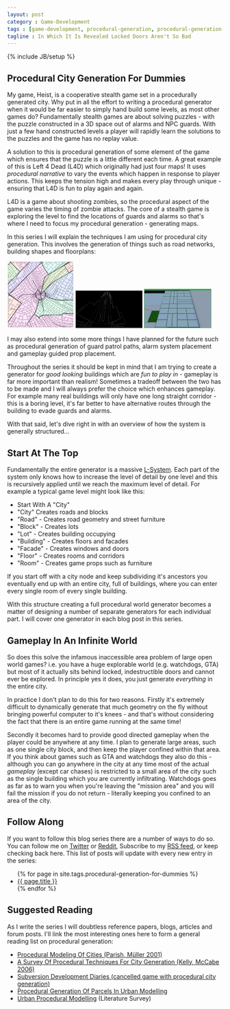```yaml
---
layout: post
category : Game-Development
tags : [game-development, procedural-generation, procedural-generation-for-dummies]
tagline : In Which It Is Revealed Locked Doors Aren't So Bad
---
```

{% include JB/setup %}

## Procedural City Generation For Dummies

My game, Heist, is a cooperative stealth game set in a procedurally generated city. Why put in all the effort to writing a procedural generator when it would be far easier to simply hand build some levels, as most other games do? Fundamentally stealth games are about solving puzzles - with the puzzle constructed in a 3D space out of alarms and NPC guards. With just a few hand constructed levels a player will rapidly learn the solutions to the puzzles and the game has no replay value.

A solution to this is procedural generation of some element of the game which ensures that the puzzle is a little different each time. A great example of this is Left 4 Dead (L4D) which originally had just four maps! It uses *procedural narrative* to vary the events which happen in response to player actions. This keeps the tension high and makes every play through unique - ensuring that L4D is fun to play again and again.

L4D is a game about shooting zombies, so the procedural aspect of the game varies the timing of zombie attacks. The core of a stealth game is exploring the level to find the locations of guards and alarms so that's where I need to focus my procedural generation - generating maps.

In this series I will explain the techniques I am using for procedural city generation. This involves the generation of things such as road networks, building shapes and floorplans:

<a href="/assets/TensorRoadsImg1.png"><img src="/assets/TensorRoadsImg1.png" style="width:31%;height:auto"></a>
<a href="/assets/BigSkyscraper.png"><img src="/assets/BigSkyscraper.png" style="width:31%;height:auto"></a>
<a href="/assets/ParcelledFloorplan.png"><img src="/assets/ParcelledFloorplan.png" style="width:31%;height:auto"></a>

I may also extend into some more things I have planned for the future such as procedural generation of guard patrol paths, alarm system placement and gameplay guided prop placement.

Throughout the series it should be kept in mind that I am trying to create a generator for *good looking* buildings which are *fun to play in* - gameplay is far more important than realism! Sometimes a tradeoff between the two has to be made and I will always prefer the choice which enhances gameplay. For example many real buildings will only have one long straight corridor - this is a boring level, it's far better to have alternative routes through the building to evade guards and alarms.

With that said, let's dive right in with an overview of how the system is generally structured...

## Start At The Top

Fundamentally the entire generator is a massive [L-System](https://en.wikipedia.org/wiki/L-system). Each part of the system only knows how to increase the level of detail by one level and this is recursively applied until we reach the maximum level of detail. For example a typical game level might look like this:

 - Start With A "City"
 - "City" Creates roads and blocks
 - "Road" - Creates road geometry and street furniture
 - "Block" - Creates lots
 - "Lot" - Creates building occupying
 - "Building" - Creates floors and facades
 - "Facade" - Creates windows and doors
 - "Floor" - Creates rooms and corridors
 - "Room" - Creates game props such as furniture
 
If you start off with a city node and keep subdividing it's ancestors you eventually end up with an entire city, full of buildings, where you can enter every single room of every single building.

With this structure creating a full procedural world generator becomes a matter of designing a number of separate generators for each individual part. I will cover one generator in each blog post in this series.

## Gameplay In An Infinite World

So does this solve the infamous inaccessible area problem of large open world games? i.e. you have a huge explorable world (e.g. watchdogs, GTA) but most of it actually sits behind locked, indestructible doors and cannot ever be explored. In principle yes it does, you just generate *everything* in the entire city.

In practice I don't plan to do this for two reasons. Firstly it's extremely difficult to dynamically generate that much geometry on the fly without bringing powerful computer to it's knees - and that's without considering the fact that there is an entire game running at the same time!

Secondly it becomes hard to provide good directed gameplay when the player could be anywhere at any time. I plan to generate large areas, such as one single city block, and then keep the player confined within that area. If you think about games such as GTA and watchdogs they also do this - although you can go anywhere in the city at any time most of the actual *gameplay* (except car chases) is restricted to a small area of the city such as the single building which you are currently infiltrating. Watchdogs goes as far as to warn you when you're leaving the "mission area" and you will fail the mission if you do not return - literally keeping you confined to an area of the city.

## Follow Along

If you want to follow this blog series there are a number of ways to do so. You can follow me on [Twitter](https://twitter.com/) or [Reddit](https://www.reddit.com/user/martindevans/), Subscribe to my [RSS feed](http://martindevans.me/rss.xml), or keep checking back here. This list of posts will update with every new entry in the series:

<ul>
    {% for page in site.tags.procedural-generation-for-dummies %}
    <li><a href="{{ page.url }}">{{ page.title }}</a></li>
    {% endfor %}
</ul>

## Suggested Reading

As I write the series I will doubtless reference papers, blogs, articles and forum posts. I'll link the most interesting ones here to form a general reading list on procedural generation:

 - [Procedural Modeling Of Cities (Parish, Müller 2001)](https://graphics.ethz.ch/Downloads/Publications/Papers/2001/p_Par01.pdf)
 - [A Survey Of Procedural Techniques For City Generation (Kelly, McCabe 2006)](http://gamesitb.com/SurveyProcedural.pdf)
 - [Subversion Development Diaries (cancelled game with procedural city generation)](http://www.introversion.co.uk/subversion/)
 - [Procedural Generation Of Parcels In Urban Modelling](https://www.cs.purdue.edu/cgvlab/papers/aliaga/eg2012.pdf)
 - [Urban Procedural Modelling](https://www.cs.purdue.edu/cgvlab/urban/urban-procedural-modeling.html) (Literature Survey)